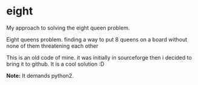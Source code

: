 # eight
My approach to solving the eight queen problem.

Eight queens problem.
finding a way to put 8 queens on a board without none of them
threatening each other

This is an old code of mine. it was initially in sourceforge then
i decided to bring it to github. It is a cool solution :D

**Note:** It demands python2.

